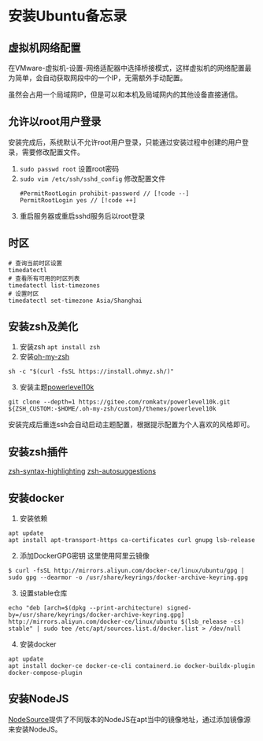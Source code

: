 # 安装Ubuntu备忘录

## 虚拟机网络配置
在VMware-虚拟机-设置-网络适配器中选择桥接模式，这样虚拟机的网络配置最为简单，会自动获取网段中的一个IP，无需额外手动配置。

虽然会占用一个局域网IP，但是可以和本机及局域网内的其他设备直接通信。

## 允许以root用户登录
安装完成后，系统默认不允许root用户登录，只能通过安装过程中创建的用户登录，需要修改配置文件。

1. `sudo passwd root` 设置root密码
2. `sudo vim /etc/ssh/sshd_config` 修改配置文件
    ```
    #PermitRootLogin prohibit-password // [!code --]
    PermitRootLogin yes // [!code ++]
    ```
3. 重启服务器或重启sshd服务后以root登录

## 时区
```shell
# 查询当前时区设置
timedatectl
# 查看所有可用的时区列表
timedatectl list-timezones
# 设置时区
timedatectl set-timezone Asia/Shanghai
```

## 安装zsh及美化

1. 安装zsh `apt install zsh`
2. 安装[oh-my-zsh](https://github.com/ohmyzsh/ohmyzsh) 
```shell
sh -c "$(curl -fsSL https://install.ohmyz.sh/)"

```
3. 安装主题[powerlevel10k](https://github.com/romkatv/powerlevel10k?tab=readme-ov-file#oh-my-zsh) 
```shell
git clone --depth=1 https://gitee.com/romkatv/powerlevel10k.git ${ZSH_CUSTOM:-$HOME/.oh-my-zsh/custom}/themes/powerlevel10k

```
安装完成后重连ssh会自动启动主题配置，根据提示配置为个人喜欢的风格即可。

## 安装zsh插件
[zsh-syntax-highlighting](https://github.com/zsh-users/zsh-syntax-highlighting/blob/master/INSTALL.md)
[zsh-autosuggestions](https://github.com/zsh-users/zsh-autosuggestions/blob/master/INSTALL.md#oh-my-zsh)

## 安装docker
1. 安装依赖
```shell
apt update
apt install apt-transport-https ca-certificates curl gnupg lsb-release
```
2. 添加DockerGPG密钥 这里使用阿里云镜像
```shell
$ curl -fsSL http://mirrors.aliyun.com/docker-ce/linux/ubuntu/gpg | sudo gpg --dearmor -o /usr/share/keyrings/docker-archive-keyring.gpg
```
3. 设置stable仓库
```shell
echo "deb [arch=$(dpkg --print-architecture) signed-by=/usr/share/keyrings/docker-archive-keyring.gpg] http://mirrors.aliyun.com/docker-ce/linux/ubuntu $(lsb_release -cs) stable" | sudo tee /etc/apt/sources.list.d/docker.list > /dev/null
```
4. 安装docker
```shell
apt update
apt install docker-ce docker-ce-cli containerd.io docker-buildx-plugin docker-compose-plugin       
```

## 安装NodeJS
[NodeSource](https://github.com/nodesource/distributions)提供了不同版本的NodeJS在apt当中的镜像地址，通过添加镜像源来安装NodeJS。
